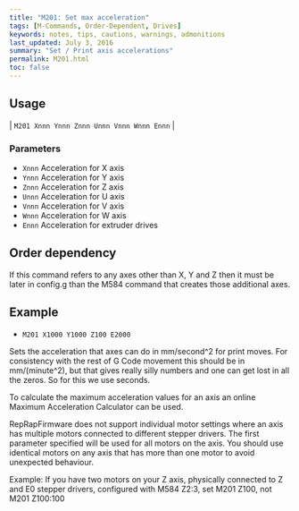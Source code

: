 ```yaml
---
title: "M201: Set max acceleration" 
tags: [M-Commands, Order-Dependent, Drives]
keywords: notes, tips, cautions, warnings, admonitions
last_updated: July 3, 2016
summary: "Set / Print axis accelerations"
permalink: M201.html
toc: false
---
```



## Usage ##

| `M201 Xnnn Ynnn Znnn Unnn Vnnn Wnnn Ennn` | 

### Parameters ###

+ `Xnnn` Acceleration for X axis
+ `Ynnn` Acceleration for Y axis
+ `Znnn` Acceleration for Z axis
+ `Unnn` Acceleration for U axis
+ `Vnnn` Acceleration for V axis
+ `Wnnn` Acceleration for W axis
+ `Ennn` Acceleration for extruder drives

## Order dependency ##

If this command refers to any axes other than X, Y and Z then it must be later in config.g than the M584 command that creates those additional axes.

## Example ##

+ `M201 X1000 Y1000 Z100 E2000`

Sets the acceleration that axes can do in mm/second^2 for print moves. For consistency with the rest of G Code movement this should be in mm/(minute^2), but that gives really silly numbers and one can get lost in all the zeros. So for this we use seconds.

To calculate the maximum acceleration values for an axis an online Maximum Acceleration Calculator can be used.

RepRapFirmware does not support individual motor settings where an axis has multiple motors connected to different stepper drivers. The first parameter specified will be used for all motors on the axis. You should use identical motors on any axis that has more than one motor to avoid unexpected behaviour.

Example: If you have two motors on your Z axis, physically connected to Z and E0 stepper drivers, configured with M584 Z2:3, set M201 Z100, not M201 Z100:100
